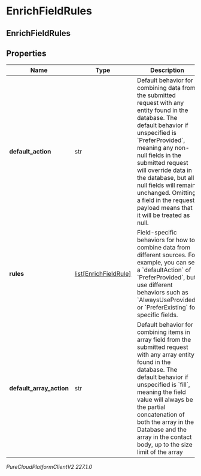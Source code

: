 # EnrichFieldRules

## EnrichFieldRules

## Properties

|Name | Type | Description | Notes|
|------------ | ------------- | ------------- | -------------|
| **default_action** | str | Default behavior for combining data from the submitted request with any entity found in the database. The default behavior if unspecified is &#x60;PreferProvided&#x60;, meaning any non-null fields in the submitted request will override data in the database, but all null fields will remain unchanged. Omitting a field in the request payload means that it will be treated as null. | [optional] |
| **rules** | [list[EnrichFieldRule]](EnrichFieldRule) | Field-specific behaviors for how to combine data from different sources. For example, you can set a &#x60;defaultAction&#x60; of &#x60;PreferProvided&#x60;, but use different behaviors such as &#x60;AlwaysUseProvided&#x60; or &#x60;PreferExisting&#x60; for specific fields. | [optional] |
| **default_array_action** | str | Default behavior for combining items in array field from the submitted request with any array entity found in the database. The default behavior if unspecified is &#x60;fill&#x60;, meaning the field value will always be the partial concatenation of both the array in the Database and the array in the contact body, up to the size limit of the array | [optional] |



_PureCloudPlatformClientV2 227.1.0_
